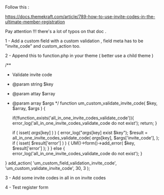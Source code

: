 

Follow this : 

https://docs.themekraft.com/article/789-how-to-use-invite-codes-in-the-ultimate-member-registration


Pay attention !!! there's a lot of typos on that doc .


1 - Add a custom field with a custom validation , field meta has to be "invite_code" and custom_action too.

2 - Append this to function.php in your theme ( better use a child theme )


/**
 * Validate invite code
 * @param string $key
 * @param attay  $array
 * @param array  $args
 */
function um_custom_validate_invite_code( $key, $array, $args ) {

	if(!function_exists('all_in_one_invite_codes_validate_code')){
		error_log('all_in_one_invite_codes_validate_code do not exist');
		return;
	}

	if ( isset( $args[$key] ) ) {
		error_log("$args[$key] exist $key");
		$result = all_in_one_invite_codes_validate_code( $args[$key], $args['invite_code'], );
		if ( isset( $result['error'] ) ) {
			UM()->form()->add_error( $key, $result['error'] );
		}
	} else {
		error_log('all_in_one_invite_codes_validate_code do not exist');
	}

}
add_action( 'um_custom_field_validation_invite_code', 'um_custom_validate_invite_code', 30, 3 );


3 - Add some invite codes in all in on invite codes


4 - Test register form
